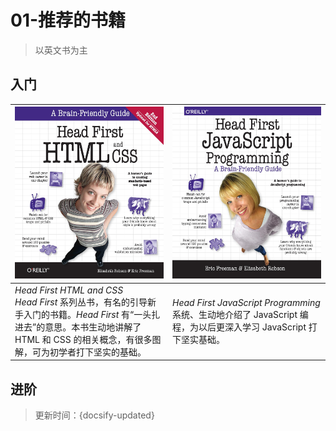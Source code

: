 # 01-推荐的书籍

> 以英文书为主

## 入门

| ![Head First HTML and CSS](../_images/Head_First_HTML_and_CSS.jpg ':size=50%') | ![Head First JavaScript Programming](../_images/Head_First_JavaScript_Programming.jpg ':size=50%') |
| --- | --- |
| *Head First HTML and CSS*<br>*Head First* 系列丛书，有名的引导新手入门的书籍。*Head First* 有“一头扎进去”的意思。本书生动地讲解了 HTML 和 CSS 的相关概念，有很多图解，可为初学者打下坚实的基础。 | *Head First JavaScript Programming*<br>系统、生动地介绍了 JavaScript 编程，为以后更深入学习 JavaScript 打下坚实基础。 |

## 进阶



<style>
    /* 确保表格两列等宽 */
    th {
        width: 50%
    }
</style>



> 更新时间：{docsify-updated}